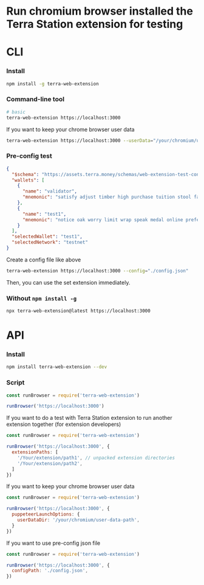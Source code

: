 # Run chromium browser installed the Terra Station extension for testing

# CLI

### Install

```sh
npm install -g terra-web-extension
```

### Command-line tool

```sh
# basic 
terra-web-extension https://localhost:3000
```

If you want to keep your chrome browser user data

```sh
terra-web-extension https://localhost:3000 --userData="/your/chromium/user-data-path"
```

### Pre-config test

```json
{
  "$schema": "https://assets.terra.money/schemas/web-extension-test-config.json",
  "wallets": [
    {
      "name": "validator",
      "mnemonic": "satisfy adjust timber high purchase tuition stool faith fine install that you unaware feed domain license impose boss human eager hat rent enjoy dawn"
    },
    {
      "name": "test1",
      "mnemonic": "notice oak worry limit wrap speak medal online prefer cluster roof addict wrist behave treat actual wasp year salad speed social layer crew genius"
    }
  ],
  "selectedWallet": "test1",
  "selectedNetwork": "testnet"
}
```

Create a config file like above

```sh
terra-web-extension https://localhost:3000 --config="./config.json"
```

Then, you can use the set extension immediately.

### Without `npm install -g`

```sh
npx terra-web-extension@latest https://localhost:3000
```

# API

### Install

```sh
npm install terra-web-extension --dev
```

### Script

```js
const runBrowser = require('terra-web-extension')

runBrowser('https://localhost:3000')
```

If you want to do a test with Terra Station extension to run another extension together (for extension developers)

```js
const runBrowser = require('terra-web-extension')

runBrowser('https://localhost:3000', {
  extensionPaths: [
    '/Your/extension/path1', // unpacked extension directories
    '/Your/extension/path2',
  ]
})
```

If you want to keep your chrome browser user data

```js
const runBrowser = require('terra-web-extension')

runBrowser('https://localhost:3000', {
  puppeteerLaunchOptions: {
    userDataDir: '/your/chromium/user-data-path',
  }
})
```

If you want to use pre-config json file

```js
const runBrowser = require('terra-web-extension')

runBrowser('https://localhost:3000', {
  configPath: './config.json',
})
```